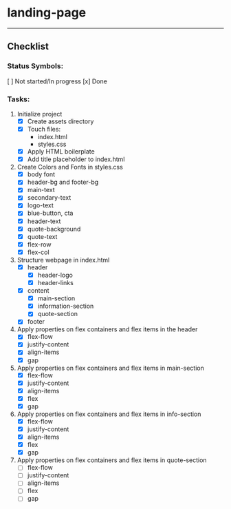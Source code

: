 # landing-page
___

## Checklist

### Status Symbols:
[ ] Not started/In progress
[x] Done

### Tasks:
1. Initialize project
    - [x] Create assets directory
    - [x] Touch files:
        - index.html
        - styles.css
    - [x] Apply HTML boilerplate
    - [x] Add title placeholder to index.html

2. Create Colors and Fonts in styles.css
    - [x] body font
    - [x] header-bg and footer-bg
    - [x] main-text
    - [x] secondary-text
    - [x] logo-text
    - [x] blue-button, cta
    - [x] header-text
    - [x] quote-background
    - [x] quote-text
    - [x] flex-row
    - [x] flex-col

3. Structure webpage in index.html
    - [x] header
        - [x] header-logo
        - [x] header-links
    - [x] content
        - [x] main-section
        - [x] information-section
        - [x] quote-section
    - [x] footer 

4. Apply properties on flex containers and flex items in the header
    - [x] flex-flow
    - [x] justify-content
    - [x] align-items
    - [x] gap

5. Apply properties on flex containers and flex items in main-section
    - [x] flex-flow
    - [x] justify-content
    - [x] align-items
    - [x] flex
    - [x] gap

6. Apply properties on flex containers and flex items in info-section
    - [x] flex-flow
    - [x] justify-content
    - [x] align-items
    - [x] flex
    - [x] gap

7. Apply properties on flex containers and flex items in quote-section
    - [ ] flex-flow
    - [ ] justify-content
    - [ ] align-items
    - [ ] flex
    - [ ] gap
